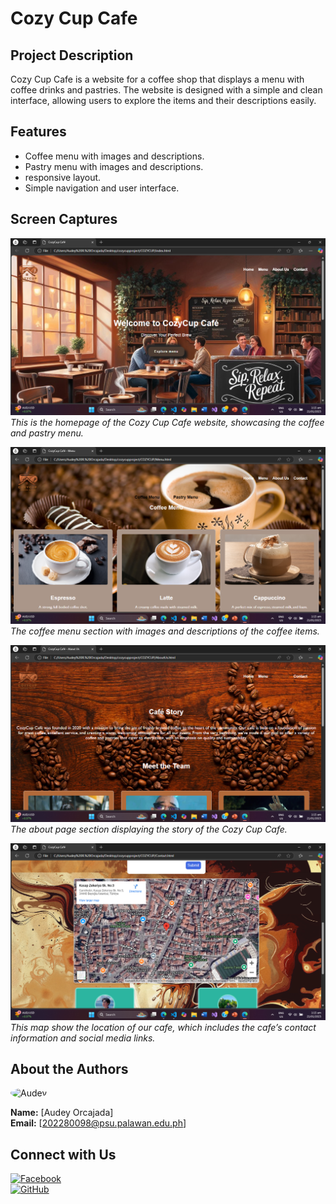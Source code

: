# Cozy Cup Cafe

## Project Description
Cozy Cup Cafe is a website for a coffee shop that displays a menu with coffee drinks and pastries. The website is designed with a simple and clean interface, allowing users to explore the items and their descriptions easily.

## Features
- Coffee menu with images and descriptions.
- Pastry menu with images and descriptions.
- responsive layout.
- Simple navigation and user interface.

## Screen Captures

![Home Page](img/home.png)
*This is the homepage of the Cozy Cup Cafe website, showcasing the coffee and pastry menu.*

![Coffee Menu](img/menu.png)
*The coffee menu section with images and descriptions of the coffee items.*

![AboutUs](img/aboutus.png)
*The about page section displaying the story of the Cozy Cup Cafe.*

![Contact](img/contactus.png)
*This map show the location of our cafe, which includes the cafe’s contact information and social media links.*

## About the Authors

<img src="images/https://github.com/AUDEY00/dey.png" alt="Audey" width="150" style="border-radius: 50%;">

**Name:** [Audey Orcajada]  
**Email:** [202280098@psu.palawan.edu.ph]

## Connect with Us

[![Facebook](https://raw.githubusercontent.com/gauravghongde/social-icons/master/icons/facebook.png)](https://www.facebook.com/profile.php?id=100090825294320)  
[![GitHub](https://raw.githubusercontent.com/gauravghongde/social-icons/master/icons/github.png)](https://github.com/AUDEY00)
